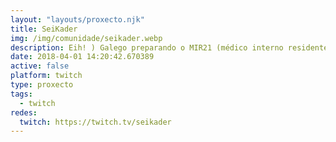 ```yaml
---
layout: "layouts/proxecto.njk"
title: SeiKader
img: /img/comunidade/seikader.webp
description: Eih! ) Galego preparando o MIR21 (médico interno residente), por iso estarei a maior parte do tempo estudando. Ademais tamén estarei xogando ou charlando, no tempo libre. Benvido! :)
date: 2018-04-01 14:20:42.670389
active: false
platform: twitch
type: proxecto
tags:
  - twitch
redes:
  twitch: https://twitch.tv/seikader
---
```

